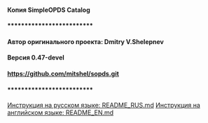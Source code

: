 
#### Копия SimpleOPDS Catalog
#### *************************
#### Автор оригинального проекта: Dmitry V.Shelepnev
#### Версия 0.47-devel
#### https://github.com/mitshel/sopds.git
#### *************************

[Инструкция на русском языке: README_RUS.md](README_RUS.md)
[Инструкция на английском языке: README_EN.md](README_EN.md)

